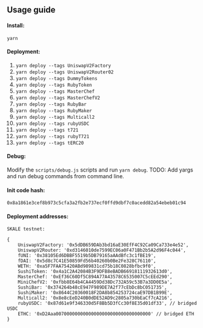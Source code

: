 ## Usage guide

#### Install: 

`yarn`

#### Deployment:
1. `yarn deploy --tags UniswapV2Factory`
2. `yarn deploy --tags UniswapV2Router02`
3. `yarn deploy --tags DummyTokens`
4. `yarn deploy --tags RubyToken`
5. `yarn deploy --tags MasterChef` 
6. `yarn deploy --tags MasterChefV2`
7. `yarn deploy --tags RubyBar`
8. `yarn deploy --tags RubyMaker`
9. `yarn deploy --tags Multicall2`
10. `yarn deploy --tags rubyUSDC`
11. `yarn deploy --tags t721`
12. `yarn deploy --tags rubyT721`
13. `yarn deploy --tags tERC20`

#### Debug:

Modify the `scripts/debug.js` scripts and run `yarn debug`.
TODO: Add yargs and run debug commands from command line.


#### Init code hash:
`0x8a1861e3cef8b973c5cfa3a2fb2e737ecf0ffd9dbf7c0acedd82a54ebeb01c94`

#### Deployment addresses: 

```
SKALE testnet:

{
    UniswapV2Factory: '0x5dDB659DAb3bd16aE30EfF4C92Ca09Ca733e4e52',
    UniswapV2Router: '0xd3146010de7599EC06a0F471Bb2b5A2d96F4c044',
    fUNI: '0x38105Ed6DBBF5519b5DB79165aAAdBfc3c1fBE19',
    fDAI: '0x5d8c7C41E50859Fd56b40260b0Be2Fe328C76110',
    WETH: '0xa5F7FAA75420ABd989831cd75b18C0828bfbc9f0',
    SushiToken: '0x4a1C2A42084B3F9DFB8eBADB66918111932613d0',
    MasterChef: '0xEf36C60Df5C894A77A43578C6535007C5cEEd290',
    MiniChefV2: '0xfbb8E64b4CA4459Dd38Dc732A59c53B7a3DD0E5a',
    SushiBar: '0x374264b48cE947F989DE7A2f77cEbDc8bC051735',
    SushiMaker: '0x8644C20360018F2DA8b854253724caE97DB1B99E',
    Multicall2: '0x8e8cEeD240B0dDE52AD9c2805a730bEaCf7cA216',
    rubyUSDC: '0x87d61e9f346330d5F8Bb5D3fCc30f8E35d01df33', // bridged USDC
    ETHC: '0xD2Aaa00700000000000000000000000000000000' // bridged ETH
}

```